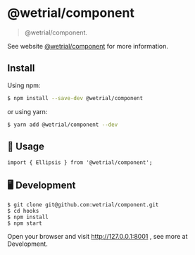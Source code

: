 # @wetrial/component

> @wetrial/component.

See website [@wetrial/component](https://wetrial.github.io/wetrials/component) for more information.

## Install

Using npm:

```bash
$ npm install --save-dev @wetrial/component
```

or using yarn:

```bash
$ yarn add @wetrial/component --dev
```

## 🔨 Usage

```
import { Ellipsis } from '@wetrial/component';
```

## 🖥 Development

```
$ git clone git@github.com:wetrial/component.git
$ cd hooks
$ npm install
$ npm start
```

Open your browser and visit http://127.0.0.1:8001 , see more at Development.

